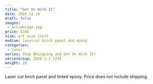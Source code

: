 ```yaml
---
title: "Get On With It"
date: 2019-12-10
draft: false
images:
 - art/whinge.jpg
price: $165
size: art size 11x17
medium: lasercut birch panel and epoxy
categories:
 - laser
series: Stop Whingeing and Get On With It!
seriesGroup: 2020-1-1-1234
weight: 10
---
```


Laser cut birch panel and tinted epoxy. Price does not include shipping.
